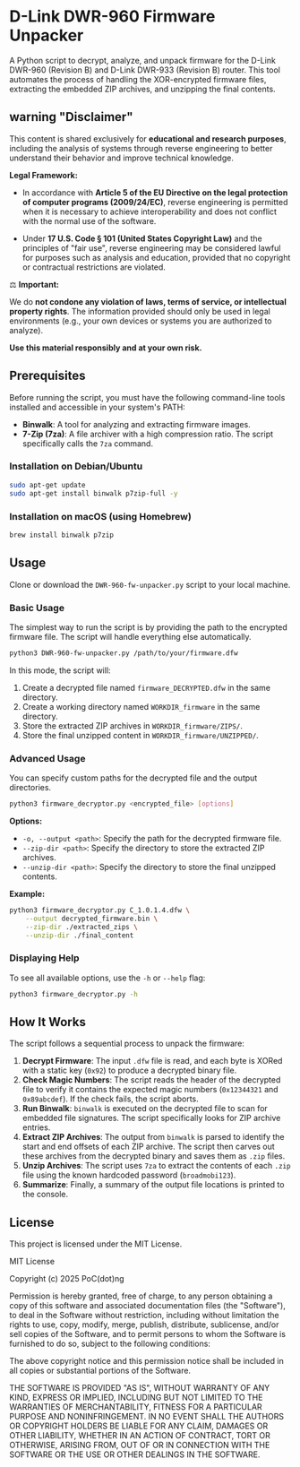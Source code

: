 # D-Link DWR-960 Firmware Unpacker

A Python script to decrypt, analyze, and unpack firmware for the D-Link DWR-960 (Revision B) and D-Link DWR-933 (Revision B) router. This tool automates the process of handling the XOR-encrypted firmware files, extracting the embedded ZIP archives, and unzipping the final contents.

## warning "Disclaimer"
This content is shared exclusively for **educational and research purposes**, including the analysis of systems through reverse engineering to better understand their behavior and improve technical knowledge.

**Legal Framework:**

- In accordance with **Article 5 of the EU Directive on the legal protection of computer programs (2009/24/EC)**, reverse engineering is permitted when it is necessary to achieve interoperability and does not conflict with the normal use of the software.

- Under **17 U.S. Code § 101 (United States Copyright Law)** and the principles of "fair use", reverse engineering may be considered lawful for purposes such as analysis and education, provided that no copyright or contractual restrictions are violated.

⚖️ **Important:**

We do **not condone any violation of laws, terms of service, or intellectual property rights**. The information provided should only be used in legal environments (e.g., your own devices or systems you are authorized to analyze).

**Use this material responsibly and at your own risk.**

## Prerequisites

Before running the script, you must have the following command-line tools installed and accessible in your system's PATH:

- **Binwalk**: A tool for analyzing and extracting firmware images.
- **7-Zip (7za)**: A file archiver with a high compression ratio. The script specifically calls the `7za` command.

### Installation on Debian/Ubuntu

```bash
sudo apt-get update
sudo apt-get install binwalk p7zip-full -y
```

### Installation on macOS (using Homebrew)

```bash
brew install binwalk p7zip
```

## Usage

Clone or download the `DWR-960-fw-unpacker.py` script to your local machine.

### Basic Usage

The simplest way to run the script is by providing the path to the encrypted firmware file. The script will handle everything else automatically.

```bash
python3 DWR-960-fw-unpacker.py /path/to/your/firmware.dfw
```

In this mode, the script will:
1.  Create a decrypted file named `firmware_DECRYPTED.dfw` in the same directory.
2.  Create a working directory named `WORKDIR_firmware` in the same directory.
3.  Store the extracted ZIP archives in `WORKDIR_firmware/ZIPS/`.
4.  Store the final unzipped content in `WORKDIR_firmware/UNZIPPED/`.

### Advanced Usage

You can specify custom paths for the decrypted file and the output directories.

```bash
python3 firmware_decryptor.py <encrypted_file> [options]
```

**Options:**

- `-o, --output <path>`: Specify the path for the decrypted firmware file.
- `--zip-dir <path>`: Specify the directory to store the extracted ZIP archives.
- `--unzip-dir <path>`: Specify the directory to store the final unzipped contents.

**Example:**

```bash
python3 firmware_decryptor.py C_1.0.1.4.dfw \
    --output decrypted_firmware.bin \
    --zip-dir ./extracted_zips \
    --unzip-dir ./final_content
```

### Displaying Help

To see all available options, use the `-h` or `--help` flag:

```bash
python3 firmware_decryptor.py -h
```

## How It Works

The script follows a sequential process to unpack the firmware:

1.  **Decrypt Firmware**: The input `.dfw` file is read, and each byte is XORed with a static key (`0x92`) to produce a decrypted binary file.
2.  **Check Magic Numbers**: The script reads the header of the decrypted file to verify it contains the expected magic numbers (`0x12344321` and `0x89abcdef`). If the check fails, the script aborts.
3.  **Run Binwalk**: `binwalk` is executed on the decrypted file to scan for embedded file signatures. The script specifically looks for ZIP archive entries.
4.  **Extract ZIP Archives**: The output from `binwalk` is parsed to identify the start and end offsets of each ZIP archive. The script then carves out these archives from the decrypted binary and saves them as `.zip` files.
5.  **Unzip Archives**: The script uses `7za` to extract the contents of each `.zip` file using the known hardcoded password (`broadmobi123`).
6.  **Summarize**: Finally, a summary of the output file locations is printed to the console.

## License

This project is licensed under the MIT License.

MIT License

Copyright (c) 2025 PoC(dot)ng

Permission is hereby granted, free of charge, to any person obtaining a copy
of this software and associated documentation files (the "Software"), to deal
in the Software without restriction, including without limitation the rights
to use, copy, modify, merge, publish, distribute, sublicense, and/or sell
copies of the Software, and to permit persons to whom the Software is
furnished to do so, subject to the following conditions:

The above copyright notice and this permission notice shall be included in all
copies or substantial portions of the Software.

THE SOFTWARE IS PROVIDED "AS IS", WITHOUT WARRANTY OF ANY KIND, EXPRESS OR
IMPLIED, INCLUDING BUT NOT LIMITED TO THE WARRANTIES OF MERCHANTABILITY,
FITNESS FOR A PARTICULAR PURPOSE AND NONINFRINGEMENT. IN NO EVENT SHALL THE
AUTHORS OR COPYRIGHT HOLDERS BE LIABLE FOR ANY CLAIM, DAMAGES OR OTHER
LIABILITY, WHETHER IN AN ACTION OF CONTRACT, TORT OR OTHERWISE, ARISING FROM,
OUT OF OR IN CONNECTION WITH THE SOFTWARE OR THE USE OR OTHER DEALINGS IN THE
SOFTWARE.


